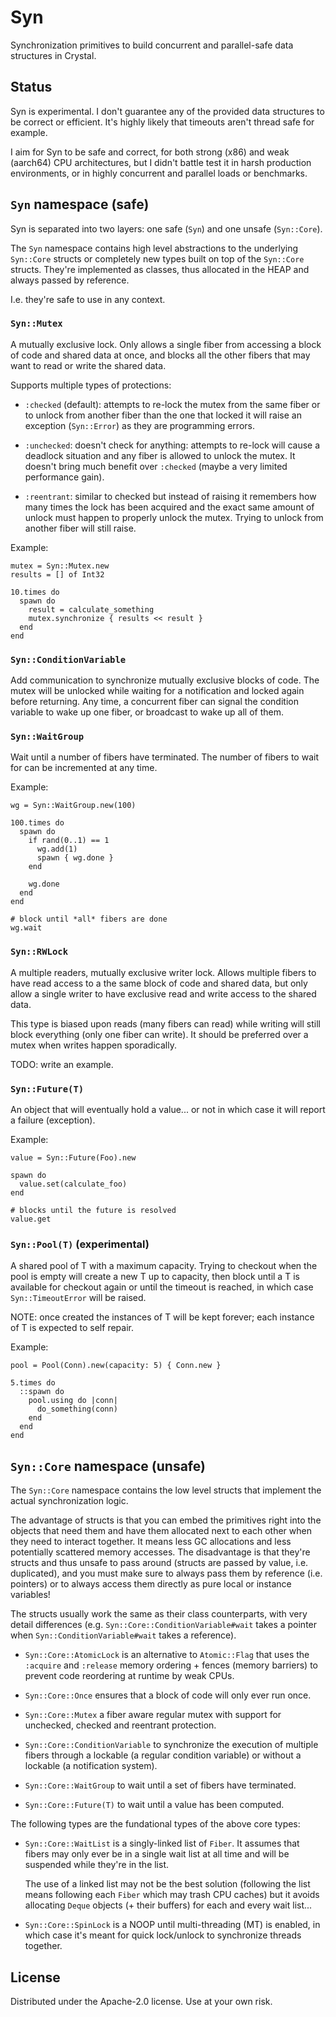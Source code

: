 # Syn

Synchronization primitives to build concurrent and parallel-safe data structures
in Crystal.

## Status

Syn is experimental. I don't guarantee any of the provided data structures to be
correct or efficient. It's highly likely that timeouts aren't thread safe for
example.

I aim for Syn to be safe and correct, for both strong (x86) and weak (aarch64)
CPU architectures, but I didn't battle test it in harsh production environments,
or in highly concurrent and parallel loads or benchmarks.

## `Syn` namespace (safe)

Syn is separated into two layers: one safe (`Syn`) and one unsafe (`Syn::Core`).

The `Syn` namespace contains high level abstractions to the underlying
`Syn::Core` structs or completely new types built on top of the `Syn::Core`
structs. They're implemented as classes, thus allocated in the HEAP and always
passed by reference.

I.e. they're safe to use in any context.

### `Syn::Mutex`

A mutually exclusive lock. Only allows a single fiber from accessing a block of
code and shared data at once, and blocks all the other fibers that may want to
read or write the shared data.

Supports multiple types of protections:

- `:checked` (default): attempts to re-lock the mutex from the same fiber or to
  unlock from another fiber than the one that locked it will raise an exception
  (`Syn::Error`) as they are programming errors.

- `:unchecked`: doesn't check for anything: attempts to re-lock will cause a
  deadlock situation and any fiber is allowed to unlock the mutex. It doesn't
  bring much benefit over `:checked` (maybe a very limited performance gain).

- `:reentrant`: similar to checked but instead of raising it remembers how many
  times the lock has been acquired and the exact same amount of unlock must
  happen to properly unlock the mutex. Trying to unlock from another fiber will
  still raise.

Example:

```crystal
mutex = Syn::Mutex.new
results = [] of Int32

10.times do
  spawn do
    result = calculate_something
    mutex.synchronize { results << result }
  end
end
```

### `Syn::ConditionVariable`

Add communication to synchronize mutually exclusive blocks of code. The mutex
will be unlocked while waiting for a notification and locked again before
returning. Any time, a concurrent fiber can signal the condition variable to
wake up one fiber, or broadcast to wake up all of them.

<!-- TODO: write an example. -->

### `Syn::WaitGroup`

Wait until a number of fibers have terminated. The number of fibers to wait for
can be incremented at any time.

Example:

```crystal
wg = Syn::WaitGroup.new(100)

100.times do
  spawn do
    if rand(0..1) == 1
      wg.add(1)
      spawn { wg.done }
    end

    wg.done
  end
end

# block until *all* fibers are done
wg.wait
```

### `Syn::RWLock`

A multiple readers, mutually exclusive writer lock. Allows multiple fibers to
have read access to a the same block of code and shared data, but only allow a
single writer to have exclusive read and write access to the shared data.

This type is biased upon reads (many fibers can read) while writing will still
block everything (only one fiber can write). It should be preferred over a mutex
when writes happen sporadically.

TODO: write an example.

### `Syn::Future(T)`

An object that will eventually hold a value... or not in which case it will
report a failure (exception).

Example:

```crystal
value = Syn::Future(Foo).new

spawn do
  value.set(calculate_foo)
end

# blocks until the future is resolved
value.get
```

### `Syn::Pool(T)` (experimental)

A shared pool of T with a maximum capacity. Trying to checkout when the pool is
empty will create a new T up to capacity, then block until a T is available for
checkout again or until the timeout is reached, in which case
`Syn::TimeoutError` will be raised.

NOTE: once created the instances of T will be kept forever; each instance of T
is expected to self repair.

Example:

```crystal
pool = Pool(Conn).new(capacity: 5) { Conn.new }

5.times do
  ::spawn do
    pool.using do |conn|
      do_something(conn)
    end
  end
end
```


## `Syn::Core` namespace (unsafe)

The `Syn::Core` namespace contains the low level structs that implement the
actual synchronization logic.

The advantage of structs is that you can embed the primitives right into the
objects that need them and have them allocated next to each other when they need
to interact together. It means less GC allocations and less potentially
scattered memory accesses. The disadvantage is that they're structs and thus
unsafe to pass around (structs are passed by value, i.e. duplicated), and you
must make sure to always pass them by reference (i.e. pointers) or to always
access them directly as pure local or instance variables!

The structs usually work the same as their class counterparts, with very detail
differences (e.g. `Syn::Core::ConditionVariable#wait` takes a pointer when
`Syn::ConditionVariable#wait` takes a reference).

- `Syn::Core::AtomicLock` is an alternative to `Atomic::Flag` that uses the
  `:acquire` and `:release` memory ordering + fences (memory barriers) to
  prevent code reordering at runtime by weak CPUs.

- `Syn::Core::Once` ensures that a block of code will only ever run once.

- `Syn::Core::Mutex` a fiber aware regular mutex with support for unchecked,
  checked and reentrant protection.

- `Syn::Core::ConditionVariable` to synchronize the execution of multiple fibers
  through a lockable (a regular condition variable) or without a lockable (a
  notification system).

- `Syn::Core::WaitGroup` to wait until a set of fibers have terminated.

- `Syn::Core::Future(T)` to wait until a value has been computed.

The following types are the fundational types of the above core types:

- `Syn::Core::WaitList` is a singly-linked list of `Fiber`. It assumes that
  fibers may only ever be in a single wait list at all time and will be
  suspended while they're in the list.

  The use of a linked list may not be the best solution (following the list
  means following each `Fiber` which may trash CPU caches) but it avoids
  allocating `Deque` objects (+ their buffers) for each and every wait list...

- `Syn::Core::SpinLock` is a NOOP until multi-threading (MT) is enabled, in
  which case it's meant for quick lock/unlock to synchronize threads together.

## License

Distributed under the Apache-2.0 license. Use at your own risk.
